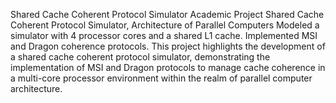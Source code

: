 Shared Cache Coherent Protocol Simulator
Academic Project
Shared Cache Coherent Protocol Simulator, Architecture of Parallel Computers
Modeled a simulator with 4 processor cores and a shared L1 cache.
Implemented MSI and Dragon coherence protocols.
This project highlights the development of a shared cache coherent protocol simulator, demonstrating the implementation of MSI and Dragon protocols to manage cache coherence in a multi-core processor environment within the realm of parallel computer architecture.
